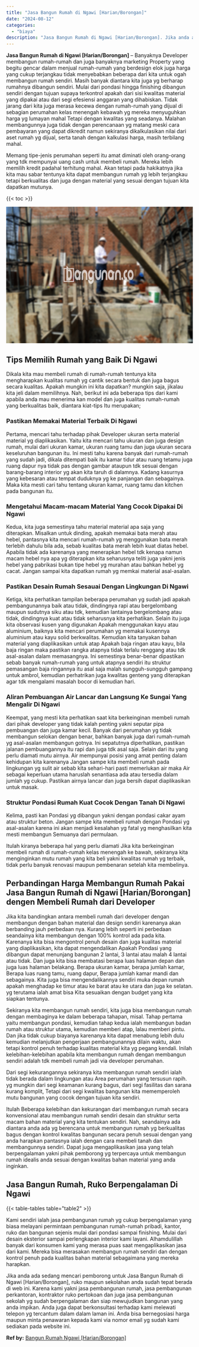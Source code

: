 ```yaml
---
title: "Jasa Bangun Rumah di Ngawi [Harian/Borongan]"
date: "2024-08-12"
categories: 
  - "biaya"
description: "Jasa Bangun Rumah di Ngawi [Harian/Borongan]. Jika anda ada sedang mencari pemborong untuk Jasa Bangun Rumah di Ngawi [Harian/Borongan], ruko maupun sekola..."
---
```


**Jasa Bangun Rumah di Ngawi \[Harian/Borongan\]** – Banyaknya Developer membangun rumah-rumah dan juga banyaknya marketing Property yang begitu gencar dalam menjual rumah-rumah yang berdesign elok juga harga yang cukup terjangkau tidak menyebabkan beberapa dari kita untuk ogah membangun rumah sendiri. Masih banyak diantara kita juga yg berharap rumahnya dibangun sendiri. Mulai dari pondasi hingga finishing dibangun sendiri dengan tujuan supaya terkontrol apakah dari sisi kwalitas material yang dipakai atau dari segi efesiensi anggaran yang dihabiskan. Tidak jarang dari kita juga merasa kecewa dengan rumah-rumah yang dijual di sebagian perumahan kelas menengah kebawah yg mereka menyuguhkan harga yg lumayan mahal Tetapi dengan kwalitas yang seadanya. Malahan membangunnya juga tidak dengan perencanaan yg matang meski cara pembayaran yang dapat dikredit namun sekiranya dikalkulasikan nilai dari aset rumah yg dijual, serta tanah dengan kalkulasi harga, masih terbilang mahal.

Memang tipe-jenis perumahan seperti itu amat diminati oleh orang-orang yang tdk mempunyai uang cash untuk membeli rumah. Mereka lebih memilih kredit padahal terhitung mahal. Akan tetapi pada hakikatnya jika kita mau sabar tentunya kita dapat membangun rumah yg lebih terjangkau tetapi berkualitas dan juga dengan material yang sesuai dengan tujuan kita dapatkan mutunya.

{{< toc >}}

![Jasa Bangun Rumah di Ngawi [Harian/Borongan]](/images/borong-bangunan-03.png)

## Tips Memilih Rumah yang Baik Di Ngawi

Dikala kita mau membeli rumah di rumah-rumah tentunya kita mengharapkan kualitas rumah yg cantik secara bentuk dan juga bagus secara kualitas. Apakah mungkin ini kita dapatkan? mungkin saja, jikalau kita jeli dalam memilihnya. Nah, berikut ini ada beberapa tips dari kami apabila anda mau menerima kan model dan juga kualitas rumah-rumah yang berkualitas baik, diantara kiat-tips Itu merupakan;

### Pastikan Memakai Material Terbaik Di Ngawi

Pertama, mencari tahu terhadap pihak Developer ukuran serta material material yg diaplikasikan. Yaitu kita mencari tahu ukuran dan juga design rumah, mulai dari ukuran kamar, ukuran ruang tamu dan juga ukuran secara keseluruhan bangunan itu. Ini mesti tahu karena banyak dari rumah-rumah yang sudah jadi, dikala ditempati baik itu kamar tidur atau ruang tetamu juga ruang dapur nya tidak pas dengan gambar ataupun tdk sesuai dengan barang-barang interior yg akan kita taruh di dalamnya. Kadang kasurnya yang kebesaran atau tempat duduknya yg ke panjangan dan sebagainya. Maka kita mesti cari tahu tentang ukuran kamar, ruang tamu dan kitchen pada bangunan itu.

### Mengetahui Macam-macam Material Yang Cocok Dipakai Di Ngawi

Kedua, kita juga semestinya tahu material material apa saja yang diterapkan. Misalkan untuk dinding, apakah memakai bata merah atau hebel, pantasnya kita mencari rumah-rumah yg menggunakan bata merah terlebih dahulu bila ada, sebab kualitas bata merah lebih kuat diatas hebel. Apabila tidak ada karenanya yang menerapkan hebel tdk kenapa namun macam hebel nya apa yg diterapkan kita seharusnya teliti juga yakni jenis hebel yang pabrikasi bukan tipe hebel yg murahan atau bahkan hebel yg cacat. Jangan sampai kita dapatkan rumah yg memkai material asal-asalan.

### Pastikan Desain Rumah Sesauai Dengan Lingkungan Di Ngawi

Ketiga, kita perhatikan tampilan beberapa perumahan yg sudah jadi apakah pembangunannya baik atau tidak, dindingnya rapi atau bergelombang maupun sudutnya siku atau tdk, kemudian lantainya bergelombang atau tidak, dindingnya kuat atau tidak seharusnya kita perhatikan. Selain itu juga kita observasi kusen yang digunakan Apakah menggunakan kayu atau aluminium, baiknya kita mencari perumahan yg memakai kusennya aluminium atau kayu solid berkwalitas. Kemudian kita tanyakan bahan material yang diaplikasikan untuk atap Apakah baja ringan atau kayu, bila baja ringan maka pastikan rangka atapnya tidak terlalu renggang atau tdk asal-asalan dalam memasangnya. Ini semestinya benar-benar dipastikan sebab banyak rumah-rumah yang untuk atapnya sendiri itu struktur pemasangan baja ringannya itu asal saja malah sungguh-sungguh gampang untuk ambrol, kemudian perhatrikan juga kwalitas genteng yang diterapkan agar tdk mengalami masalah bocor di kemudian hari.

### Aliran Pembuangan Air Lancar dan Langsung Ke Sungai Yang Mengalir Di Ngawi

Keempat, yang mesti kita perhatikan saat kita berkeinginan membeli rumah dari pihak developer yang tidak kalah penting yakni seputar pipa pembuangan dan juga kamar kecil. Banyak dari perumahan yg tidak membangun selokan dengan benar, bahkan banyak juga dari rumah-rumah yg asal-asalan membangun gotnya. Ini sepatutnya diperhatikan, pastikan jalanan pembuangannya itu rapi dan juga tdk asal saja. Selain dari itu yang perlu diamati mutu airnya. Air mempunyai posisi yang amat penting dalam kehidupan kita karenanya Jangan sampe kita membeli rumah pada lingkungan yg sulit air sebab kita sehari-hari pasti memerlukan air maka Air sebagai keperluan utama haruslah senantiasa ada atau tersedia dalam jumlah yg cukup. Pastikan airnya lancar dan juga bersih dapat diaplikasikan untuk masak.

### Struktur Pondasi Rumah Kuat Cocok Dengan Tanah Di Ngawi

Kelima, pasti kan Pondasi yg dibangun yakni dengan pondasi cakar ayam atau struktur beton. Jangan sampe kita membeli rumah dengan Pondasi yg asal-asalan karena ini akan menjadi kesalahan yg fatal yg menghasilkan kita mesti membangun Semuanya dari permulaan.

Itulah kiranya beberapa hal yang perlu diamati Jika kita berkeinginan membeli rumah di rumah-rumah kelas menengah ke bawah, sekiranya kita menginginkan mutu rumah yang kita beli yakni kwalitas rumah yg terbaik, tidak perlu banyak renovasi maupun pembenaran setelah kita membelinya.

## Perbandingan Harga Membangun Rumah Pakai Jasa Bangun Rumah di Ngawi \[Harian/Borongan\] dengen Membeli Rumah dari Developer

Jika kita bandingkan antara membeli rumah dari developer dengan membangun dengan bahan material dan design sendiri karenanya akan berbanding jauh perbedaan nya. Kurang lebih seperti ini perbedaan seandainya kita membangun dengan 100% kontrol ada pada kita. Karenanya kita bisa mengontrol penuh desain dan juga kualitas material yang diaplikasikan, kita dapat mengendalikan Apakah Pondasi yang dibangun dapat menunjang bangunan 2 lantai, 3 lantai atau malah 4 lantai atau tidak. Dan juga kita bisa membatasi berapa luas halaman depan dan juga luas halaman belakang. Berapa ukuran kamar, berapa jumlah kamar, Berapa luas ruang tamu, ruang dapur, Berapa jumlah kamar mandi dan sebagainya. Kita juga bisa mengendalikannya sendiri muka depan rumah apakah menghadap ke timur atau ke barat atau ke utara dan juga ke selatan. yg terutama ialah amat bisa Kita sesuaikan dengan budget yang kita siapkan tentunya.

Sekiranya kita membangun rumah sendiri, kita juga bisa membangun rumah dengan membaginya ke dalam beberapa tahapan, misal. Tahap pertama yaitu membangun pondasi, kemudian tahap kedua ialah membangun badan rumah atau struktur utama, kemudian memberi atap, lalau memberi pintu. Dan jika tidak cukup biayanya karenanya kita dapat menabung lebih dulu kemudian melanjutkan pengerjaan pembangunannya dilain waktu, akan tetapi kontrol penuh terhadap kualitas material kita yg pegang kendali. Inilah kelebihan-kelebihan apabila kita membangun rumah dengan membangun sendiri adalah tdk membeli rumah jadi via developer perumahan.

Dari segi kekurangannya sekiranya kita membangun rumah sendiri ialah tidak berada dalam lingkungan atau Area perumahan yang tersusun rapih. yg mungkin dari segi keamanan kurang bagus, dari segi fasilitas dan sarana kurang komplit, Tetapi dari segi kwalitas bangunan kita mememperoleh mutu bangunan yang cocok dengan tujuan kita sendiri.

Itulah Beberapa kelebihan dan kekurangan dari membangun rumah secara konvensional atau membangun rumah sendiri desain dan struktur serta macam bahan material yang kita tentukan sendiri. Nah, seandainya ada diantara anda ada yg berencana untuk membangun rumah yg berkualitas bagus dengan kontrol kwalitas bangunan secara penuh sesuai dengan yang anda harapkan pantasnya ialah dengan cara membeli tanah dan membangunnya sendiri. Dapat juga mengaplikasikan jasa yang telah berpengalaman yakni pihak pemborong yg terpercaya untuk membangun rumah idealis anda sesuai dengan kwalitas bahan material yang anda inginkan.

## Jasa Bangun Rumah, Ruko Berpengalaman Di Ngawi

{{< table-tables table="table2" >}}

Kami sendiri ialah jasa pembangunan rumah yg cukup berpengalaman yang biasa melayani permintaan pembangunan rumah-rumah pribadi, kantor, ruko dan bangunan sejenis mulai dari pondasi sampai finishing. Mulai dari desain eksterior sampai perlengkapan interior kami layani. Alhamdulillah banyak dari konsumen kami yang merasa puas saat mengaplikasikan jasa dari kami. Mereka bisa merasakan membangun rumah sendiri dan dengan kontrol penuh pada kualitas bahan material sebagaimana yang mereka harapkan.

Jika anda ada sedang mencari pemborong untuk Jasa Bangun Rumah di Ngawi \[Harian/Borongan\], ruko maupun sekolahan anda sudah tepat berada di web ini. Karena kami yakni jasa pembangunan rumah, jasa pembangunan perkantoran, kontraktor ruko pertokoan dan juga jasa pembangunan sekolah yg sudah berpengalaman dan siap mewujudkan bangunan yang anda impikan. Anda juga dapat berkonsultasi terhadap kami melewati telepon yg tercantum dalam dalam laman ini. Anda bisa bernegosiasi harga maupun minta penawaran kepada kami via nomor email yg sudah kami sediakan pada website ini.

**Ref by:** [Bangun Rumah Ngawi [Harian/Borongan]](https://id.wikipedia.org/wiki/Bangun)
